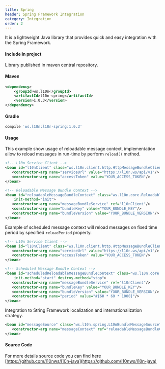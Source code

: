 ```yaml
---
title: Spring 
header: Spring Framework Integration
category: Integration
order: 2
---
```


It is a lightweight Java library that provides quick and easy integration with the Spring Framework.

#### Include in project

Library published in maven central repository.

#### Maven
````xml
<dependency>
    <groupId>ws.l10n</groupId>
    <artifactId>l10n-spring</artifactId>
    <version>1.0.3</version>
</dependency>
````

#### Gradle
````groovy
compile 'ws.l10n:l10n-spring:1.0.3'
````

#### Usage

This example show usage of reloadable message context, implementation allow to reload messages in run-time by perform ```reload()``` method.

````xml
<!-- L10n Service Client -->
<bean id="l10nClient" class="ws.l10n.client.http.HttpMessageBundleClient">
   <constructor-arg name="serviceUrl" value="https://l10n.ws/api/v1"/>
   <constructor-arg name="accessToken" value="YOUR_ACCESS_TOKEN"/>
</bean>

<!-- Reloadable Message Bundle Context -->
<bean id="reloadableMessageBundleContext" class="ws.l10n.core.ReloadableMessageBundleContext"
    init-method="init">
   <constructor-arg name="messageBundleService" ref="l10nClient"/>
   <constructor-arg name="bundleKey" value="YOUR_BUNDLE_KEY"/>
   <constructor-arg name="bundleVersion" value="YOUR_BUNDLE_VERSION"/>
</bean>
````
Example of scheduled message context will reload messages on fixed time period by specified ```reloadPeriod``` property.

```xml
<!-- L10n Service Client -->
<bean id="l10nClient" class="ws.l10n.client.http.HttpMessageBundleClient">
   <constructor-arg name="serviceUrl" value="https://l10n.ws/api/v1"/>
   <constructor-arg name="accessToken" value="YOUR_ACCESS_TOKEN"/>
</bean>

<!-- Scheduled Message Bundle Context -->
<bean id="scheduledReloadableMessageBundleContext" class="ws.l10n.core.ScheduledReloadableMessageBundleContext"
    init-method="start" destroy-method="stop">
   <constructor-arg name="messageBundleService" ref="l10nClient"/>
   <constructor-arg name="bundleKey" value="YOUR_BUNDLE_KEY"/>
   <constructor-arg name="bundleVersion" value="YOUR_BUNDLE_VERSION"/>
   <constructor-arg name="period" value="#{60 * 60 * 1000}"/>
</bean>
```
Integration to String Framework localization and internationalization strategy.

````xml
<bean id="messageSource" class="ws.l10n.spring.L10nBundleMessageSource">
   <constructor-arg name="messageContext" ref="reloadableMessageBundleContext|scheduledReloadableMessageBundleContext"/>
</bean>
````

#### Source Code
For more details source code you can find here [https://github.com/l10nws/l10n-java](https://github.com/l10nws/l10n-java)